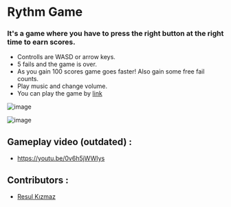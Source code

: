 # Rythm Game
### It's a game where you have to press the right button at the right time to earn scores.
- Controlls are WASD or arrow keys.
- 5 fails and the game is over.
- As you gain 100 scores game goes faster! Also gain some free fail counts.
- Play music and change volume.
- You can play the game by [link](https://fatihparm.github.io/RythmGameImproved/)

![image](https://github.com/Fatihparm/RythmGameImproved/assets/114951374/2c19e5f7-81ac-441d-94af-a681717564b0)

![image](https://github.com/Fatihparm/RythmGameImproved/assets/114951374/7c0d90bd-3630-405d-b66a-c7a687cb8418)



## Gameplay video (outdated) : 
- https://youtu.be/0v6h5jWWIys
## Contributors : 
- [Resul Kızmaz](https://github.com/resulkizmaz)
